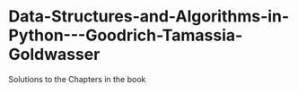 # Data-Structures-and-Algorithms-in-Python---Goodrich-Tamassia-Goldwasser
Solutions to the Chapters in the book
